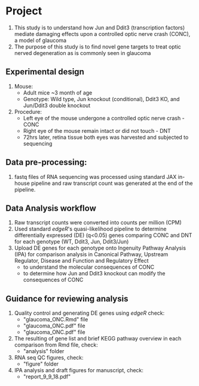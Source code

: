 # Project
1. This study is to understand how Jun and Ddit3 (transcription factors) mediate damaging effects upon a controlled optic nerve crash (CONC), a model of glaucoma
1. The purpose of this study is to find novel gene targets to treat optic nerved degeneration as is commonly seen in glaucoma

## Experimental design
1. Mouse: 
	- Adult mice ~3 month of age
	- Genotype: Wild type, Jun knockout (conditional), Ddit3 KO, and Jun/Ddit3 double knockout 
1. Procedure: 
	- Left eye of the mouse undergone a controlled optic nerve crash - CONC
	- Right eye of the mouse remain intact or did not touch - DNT
	- 72hrs later, retina tissue both eyes was harvested and subjected to sequencing

## Data pre-processing: 
1. fastq files of RNA sequencing was processed using standard JAX in-house pipeline and raw transcript count was generated at the end of the pipeline. 

## Data Analysis workflow
1. Raw transcript counts were converted into counts per million (CPM)
2. Used standard *edgeR*'s quasi-likelihood pipeline to determine differentially expressed (DE) (q<0.05) genes comparing CONC and DNT for each genotype (WT, Ddit3, Jun, Ddit3/Jun)
3. Upload DE genes for each genotype onto Ingenuity Pathway Analysis (IPA) for comparison analysis in Canonical Pathway, Upstream Regulator, Disease and Function and Regulatory Effect
	- to understand the molecular consequences of CONC
	- to determine how Jun and Ddit3 knockout can modify the consequences of CONC
	
## Guidance for reviewing analysis
1. Quality control and generating DE genes using *edgeR* check:
	- "glaucoma_ONC.Rmd" file
	- "glaucoma_ONC.pdf" file
	- "glaucoma_ONC.pdf" file
1. The resulting of gene list and brief KEGG pathway overview  in each comparison from Rmd file, check: 
	- "analysis" folder 
1. RNA seq QC figures, check:
	- "figure" folder
1. IPA analysis and draft figures for manuscript, check: 
	- "report_9_9_18.pdf"
	
